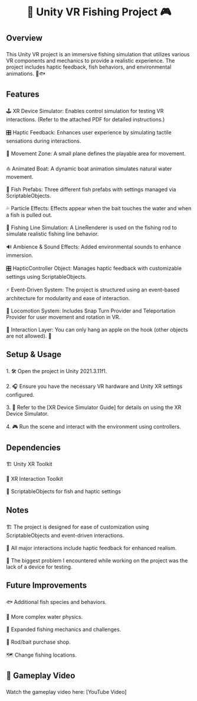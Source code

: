 <h1 align="center">🎣 Unity VR Fishing Project 🎮</h1>

###

<h2 align="left">Overview</h2>

###

<p align="left">This Unity VR project is an immersive fishing simulation that utilizes various VR components and mechanics to provide a realistic experience. The project includes haptic feedback, fish behaviors, and environmental animations. 🌊🐟</p>

###

<h2 align="left">Features</h2>

###

<p align="left">🕹️ XR Device Simulator: Enables control simulation for testing VR interactions. (Refer to the attached PDF for detailed instructions.)<br><br>🎛️ Haptic Feedback: Enhances user experience by simulating tactile sensations during interactions.<br><br>📍 Movement Zone: A small plane defines the playable area for movement.<br><br>⛵ Animated Boat: A dynamic boat animation simulates natural water movement.<br><br>🐠 Fish Prefabs: Three different fish prefabs with settings managed via ScriptableObjects.<br><br>💦 Particle Effects: Effects appear when the bait touches the water and when a fish is pulled out.<br><br>🎣 Fishing Line Simulation: A LineRenderer is used on the fishing rod to simulate realistic fishing line behavior.<br><br>🔊 Ambience & Sound Effects: Added environmental sounds to enhance immersion.<br><br>🎛️ HapticController Object: Manages haptic feedback with customizable settings using ScriptableObjects.<br><br>⚡ Event-Driven System: The project is structured using an event-based architecture for modularity and ease of interaction.<br><br>🧭 Locomotion System: Includes Snap Turn Provider and Teleportation Provider for user movement and rotation in VR.<br><br>🍏 Interaction Layer: You can only hang an apple on the hook (other objects are not allowed). 🍎</p>

###

<h2 align="left">Setup & Usage</h2>

###

<p align="left">1. 🛠️ Open the project in Unity 2021.3.11f1.<br><br>2. 🎧 Ensure you have the necessary VR hardware and Unity XR settings configured.<br><br>3. 📄 Refer to the [XR Device Simulator Guide]<https://unity-connect-prd.storage.googleapis.com/20210604/28db6ca9-aba1-4ac3-a15a-24664daff3ea/Rig%20Simulator%20Keyboard%20Shortcuts.pdf> for details on using the XR Device Simulator.<br><br>4. 🎮 Run the scene and interact with the environment using controllers.</p>

###

<h2 align="left">Dependencies</h2>

###

<p align="left">🏗️ Unity XR Toolkit<br><br>🔧 XR Interaction Toolkit<br><br>📜 ScriptableObjects for fish and haptic settings</p>

###

<h2 align="left">Notes</h2>

###

<p align="left">🏗️ The project is designed for ease of customization using ScriptableObjects and event-driven interactions.<br><br>🤖 All major interactions include haptic feedback for enhanced realism.<br><br>🚧 The biggest problem I encountered while working on the project was the lack of a device for testing.</p>

###

<h2 align="left">Future Improvements</h2>

###

<p align="left">🐟 Additional fish species and behaviors.<br><br>🌊 More complex water physics.<br><br>🎯 Expanded fishing mechanics and challenges.<br><br>🏪 Rod/bait purchase shop.<br><br>🗺️ Change fishing locations.</p>

###

<h2 align="left">🎥 Gameplay Video</h2>

###

<p align="left">Watch the gameplay video here: [YouTube Video]<https://youtu.be/iBT-mQr2aOI></p>

###
